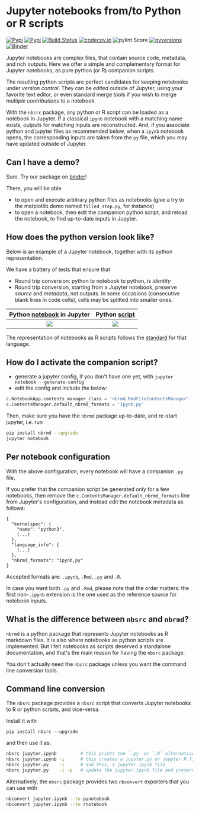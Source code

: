 # Jupyter notebooks from/to Python or R scripts

[![Pypi](https://img.shields.io/pypi/v/nbsrc.svg)](https://pypi.python.org/pypi/nbsrc)
[![Pypi](https://img.shields.io/pypi/l/nbsrc.svg)](https://pypi.python.org/pypi/nbsrc)
[![Build Status](https://travis-ci.com/mwouts/nbsrc.svg?branch=master)](https://travis-ci.com/mwouts/nbsrc)
[![codecov.io](https://codecov.io/github/mwouts/nbsrc/coverage.svg?branch=master)](https://codecov.io/github/mwouts/nbsrc?branch=master)
![pylint Score](https://mperlet.github.io/pybadge/badges/9.6.svg)
[![pyversions](https://img.shields.io/pypi/pyversions/nbsrc.svg)](https://pypi.python.org/pypi/nbsrc)
[![Binder](https://mybinder.org/badge.svg)](https://mybinder.org/v2/gh/mwouts/nbrmd/master?filepath=demo)

Jupyter notebooks are complex files, that contain source code, metadata, and
rich outputs. Here we offer a simple and complementary format for Jupyter
notebooks, as pure python (or R) companion scripts.

The resulting python scripts are perfect candidates for
keeping notebooks under *version control*. They can be
*edited* outside of Jupyter, using
your favorite text editor, or even standard merge tools if you wish to merge
*multiple contributions* to a notebook.

With the `nbsrc` package, any python or R script can be loaded as a notebook
in Jupyter. If a classical `ipynb` notebook with a matching name exists,
outputs for matching inputs are reconstructed. And, if you associate python
and jupyter files as recommended below, when a `ipynb` notebook opens, the
corresponding inputs are taken from the `py` file, which you may have updated
outside of Jupyter.

## Can I have a demo?

Sure. Try our package on [binder](https://mybinder.org/v2/gh/mwouts/nbrmd/master?filepath=demo)!

There, you will be able
- to open and execute arbitrary python files as notebooks (give a try to
the matplotlib demo named `filled_step.py`, for instance)
- to open a notebook, then edit the companion python script, and reload the notebook,
to find up-to-date inputs in Jupyter.

## How does the python version look like?

Below is an example of a Jupyter notebook, together with its python representation.

We have a battery of tests that ensure that
- Round trip conversion: python to notebook to python, is *identity*
- Round trip conversion, starting from a Jupyter notebook, preserve *source*
and *metadata*, not outputs. In some occasions (consecutive blank lines in
code cells), cells may be splitted into smaller ones.

Python [notebook](https://mybinder.org/v2/gh/mwouts/nbrmd/master?filepath=tests/python_notebook_sample.py) in Jupyter  | Python [script](https://github.com/mwouts/nbrmd/blob/master/tests/python_notebook_sample.py)
:--------------------------:|:-----------------------:
![](https://raw.githubusercontent.com/mwouts/nbsrc/master/img/python_notebook.png)   | ![](https://raw.githubusercontent.com/mwouts/nbsrc/master/img/python_source.png)

The representation of notebooks as R scripts follows the [standard](https://rmarkdown.rstudio.com/articles_report_from_r_script.html) for that language.

## How do I activate the companion script?

- generate a jupyter config, if you don't have one yet, with `jupyter notebook --generate-config`
- edit the config and include the below:
```python
c.NotebookApp.contents_manager_class = 'nbrmd.RmdFileContentsManager'
c.ContentsManager.default_nbrmd_formats = 'ipynb,py'
```

Then, make sure you have the `nbrmd` package up-to-date, and re-start jupyter, i.e. run
```bash
pip install nbrmd --upgrade
jupyter notebook
```

## Per notebook configuration

With the above configuration, every notebook will have a companion `.py` file.

If you prefer that the companion script be generated only for a few notebooks,
then remove the `c.ContentsManager.default_nbrmd_formats` line from Jupyter's
configuration, and instead edit the notebook metadata as follows:
```
{
  "kernelspec": {
    "name": "python3",
    (...)
  },
  "language_info": {
    (...)
  },
  "nbrmd_formats": "ipynb,py"
}
```

Accepted formats are: `.ipynb`, `.Rmd`, `.py` and `.R`.

In case you want both `.py` and `.Rmd`, please note that the
order matters: the first non-`.ipynb` extension
is the one used as the reference source for notebook inputs.

## What is the difference between `nbsrc` and `nbrmd`?

`nbrmd` is a python package that represents Jupyter notebooks as R markdown
files. It is also where notebooks as python scripts are implemented. But
I felt notebooks as scripts deserved a standalone documentation, and
that's the main reason for having the `nbsrc` package.

You don't actually need the `nbsrc` package unless you want the command line
conversion tools.

## Command line conversion

The `nbsrc` package provides a `nbsrc` script that converts Jupyter notebooks
 to R or python scripts, and vice-versa.
 
Install it with 
```
pip install nbsrc --upgrade
```

and then use it as:
```bash
nbsrc jupyter.ipynb         # this prints the `.py` or `.R` alternative
nbsrc jupyter.ipynb -i      # this creates a jupyter.py or jupyter.R file
nbsrc jupyter.py    -i      # and this, a jupyter.ipynb file
nbsrc jupyter.py    -i -p   # update the jupyter.ipynb file and preserve outputs that correspond to unchanged inputs
```

Alternatively, the `nbsrc` package provides two `nbconvert` exporters that you can use with
```bash
nbconvert jupyter.ipynb --to pynotebook
nbconvert jupyter.ipynb --to rnotebook
```

